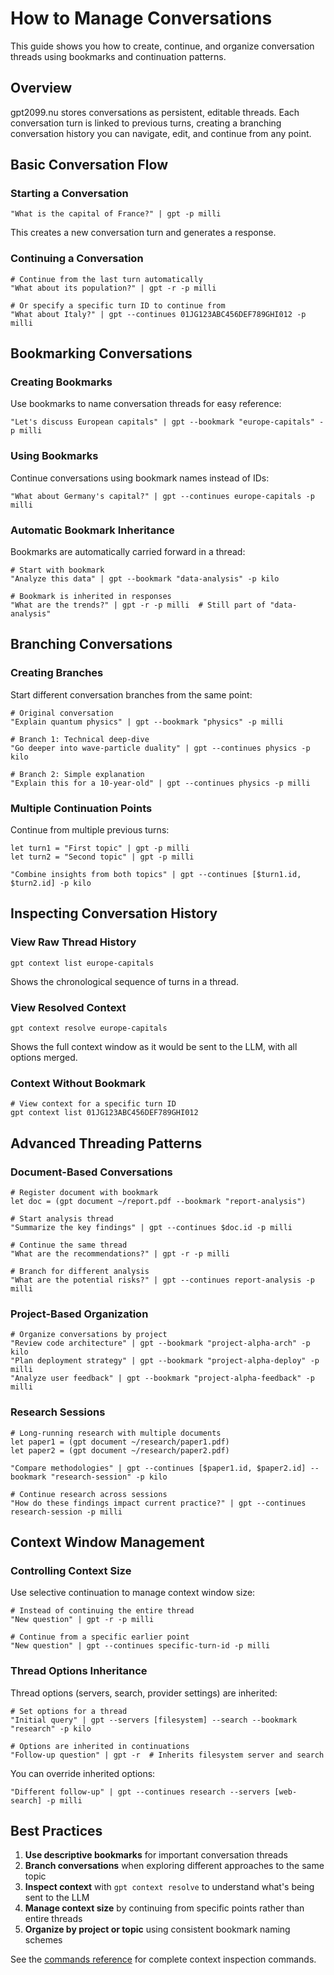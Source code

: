 # How to Manage Conversations

This guide shows you how to create, continue, and organize conversation threads using bookmarks and continuation patterns.

## Overview

gpt2099.nu stores conversations as persistent, editable threads. Each conversation turn is linked to previous turns, creating a branching conversation history you can navigate, edit, and continue from any point.

## Basic Conversation Flow

### Starting a Conversation

```nushell
"What is the capital of France?" | gpt -p milli
```

This creates a new conversation turn and generates a response.

### Continuing a Conversation

```nushell
# Continue from the last turn automatically
"What about its population?" | gpt -r -p milli

# Or specify a specific turn ID to continue from
"What about Italy?" | gpt --continues 01JG123ABC456DEF789GHI012 -p milli
```

## Bookmarking Conversations

### Creating Bookmarks

Use bookmarks to name conversation threads for easy reference:

```nushell
"Let's discuss European capitals" | gpt --bookmark "europe-capitals" -p milli
```

### Using Bookmarks

Continue conversations using bookmark names instead of IDs:

```nushell
"What about Germany's capital?" | gpt --continues europe-capitals -p milli
```

### Automatic Bookmark Inheritance

Bookmarks are automatically carried forward in a thread:

```nushell
# Start with bookmark
"Analyze this data" | gpt --bookmark "data-analysis" -p kilo

# Bookmark is inherited in responses
"What are the trends?" | gpt -r -p milli  # Still part of "data-analysis"
```

## Branching Conversations

### Creating Branches

Start different conversation branches from the same point:

```nushell
# Original conversation
"Explain quantum physics" | gpt --bookmark "physics" -p milli

# Branch 1: Technical deep-dive
"Go deeper into wave-particle duality" | gpt --continues physics -p kilo

# Branch 2: Simple explanation  
"Explain this for a 10-year-old" | gpt --continues physics -p milli
```

### Multiple Continuation Points

Continue from multiple previous turns:

```nushell
let turn1 = "First topic" | gpt -p milli
let turn2 = "Second topic" | gpt -p milli

"Combine insights from both topics" | gpt --continues [$turn1.id, $turn2.id] -p kilo
```

## Inspecting Conversation History

### View Raw Thread History

```nushell
gpt context list europe-capitals
```

Shows the chronological sequence of turns in a thread.

### View Resolved Context

```nushell
gpt context resolve europe-capitals
```

Shows the full context window as it would be sent to the LLM, with all options merged.

### Context Without Bookmark

```nushell
# View context for a specific turn ID
gpt context list 01JG123ABC456DEF789GHI012
```

## Advanced Threading Patterns

### Document-Based Conversations

```nushell
# Register document with bookmark
let doc = (gpt document ~/report.pdf --bookmark "report-analysis")

# Start analysis thread
"Summarize the key findings" | gpt --continues $doc.id -p milli

# Continue the same thread
"What are the recommendations?" | gpt -r -p milli

# Branch for different analysis
"What are the potential risks?" | gpt --continues report-analysis -p milli
```

### Project-Based Organization

```nushell
# Organize conversations by project
"Review code architecture" | gpt --bookmark "project-alpha-arch" -p kilo
"Plan deployment strategy" | gpt --bookmark "project-alpha-deploy" -p milli
"Analyze user feedback" | gpt --bookmark "project-alpha-feedback" -p milli
```

### Research Sessions

```nushell
# Long-running research with multiple documents
let paper1 = (gpt document ~/research/paper1.pdf)
let paper2 = (gpt document ~/research/paper2.pdf)

"Compare methodologies" | gpt --continues [$paper1.id, $paper2.id] --bookmark "research-session" -p kilo

# Continue research across sessions
"How do these findings impact current practice?" | gpt --continues research-session -p milli
```

## Context Window Management

### Controlling Context Size

Use selective continuation to manage context window size:

```nushell
# Instead of continuing the entire thread
"New question" | gpt -r -p milli

# Continue from a specific earlier point
"New question" | gpt --continues specific-turn-id -p milli
```

### Thread Options Inheritance

Thread options (servers, search, provider settings) are inherited:

```nushell
# Set options for a thread
"Initial query" | gpt --servers [filesystem] --search --bookmark "research" -p kilo

# Options are inherited in continuations
"Follow-up question" | gpt -r  # Inherits filesystem server and search
```

You can override inherited options:

```nushell
"Different follow-up" | gpt --continues research --servers [web-search] -p milli
```

## Best Practices

1. **Use descriptive bookmarks** for important conversation threads
2. **Branch conversations** when exploring different approaches to the same topic
3. **Inspect context** with `gpt context resolve` to understand what's being sent to the LLM
4. **Manage context size** by continuing from specific points rather than entire threads
5. **Organize by project or topic** using consistent bookmark naming schemes

See the [commands reference](../commands.md#gpt-context) for complete context inspection commands.